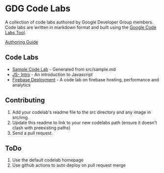 GDG Code Labs
==========

A collection of code labs authored by Google Developer Group members. Code labs are written in markdown format and built using the [Google Code Labs Tool](https://github.com/googlecodelabs).

[Authoring Guide](https://github.com/googlecodelabs/tools/blob/master/FORMAT-GUIDE.md)

## Code Labs

* [Sample Code Lab](./sample) - Generated from src/sample.md
* [JS- Intro](./js-intro) - An introduction to Javascript
* [Firebase Deployment](./fn-deploy) - A code lab on firebase hosting, performance and analytics

## Contributing
1. Add your codelab's readme file to the src directory and any image in src/img.  
2. Update this readme to link to your new codelabs path (ensure it doesn't clash with preexisting paths)
3. Send a pull request.

## ToDo
1. Use the default codelab homepage
2. Use github actions to auto deploy on pull request merge